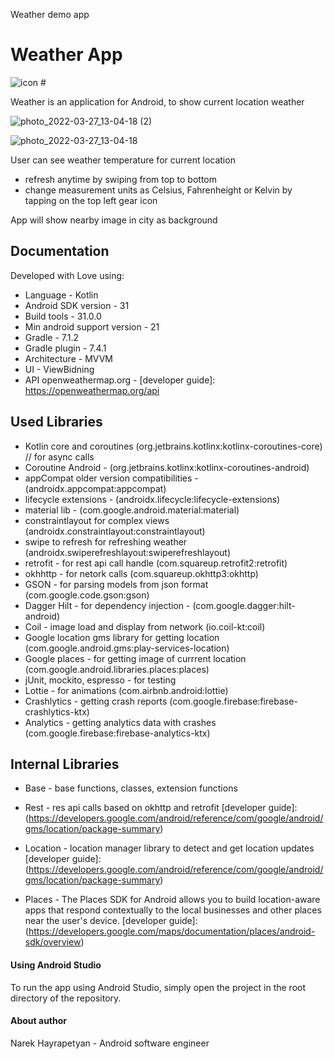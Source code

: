 Weather demo app

# Weather App

![icon](https://user-images.githubusercontent.com/5946745/160274616-ac52442b-b83b-4aa6-b1d7-e1ddb298ce18.png) #

Weather is an application for Android, to show current location weather

![photo_2022-03-27_13-04-18 (2)](https://user-images.githubusercontent.com/5946745/160275180-38e84668-bb63-4618-8f16-7fb3e3a59d0a.jpg)

![photo_2022-03-27_13-04-18](https://user-images.githubusercontent.com/5946745/160275181-7869a5ea-3729-4da9-98a3-3b9102d8b7c7.jpg)


User can see weather temperature for current location
 - refresh anytime by swiping from top to bottom
 - change measurement units as Celsius, Fahrenheight or Kelvin by tapping on the top left gear icon

App will show nearby image in city as background

## Documentation ##

Developed with Love using:

- Language - Kotlin
- Android SDK version - 31
- Build tools - 31.0.0
- Min android support version - 21
- Gradle - 7.1.2
- Gradle plugin - 7.4.1
- Architecture - MVVM
- UI - ViewBidning
- API openweathermap.org - [developer guide]: https://openweathermap.org/api

## Used Libraries ##
- Kotlin core and coroutines (org.jetbrains.kotlinx:kotlinx-coroutines-core) // for async calls
- Coroutine Android - (org.jetbrains.kotlinx:kotlinx-coroutines-android)
- appCompat older version compatibilities - (androidx.appcompat:appcompat)
- lifecycle extensions - (androidx.lifecycle:lifecycle-extensions)
- material lib - (com.google.android.material:material)
- constraintlayout for complex views (androidx.constraintlayout:constraintlayout)
- swipe to refresh for refreshing weather (androidx.swiperefreshlayout:swiperefreshlayout)
- retrofit - for rest api call handle (com.squareup.retrofit2:retrofit)
- okhhttp -  for netork calls (com.squareup.okhttp3:okhttp)
- GSON - for parsing models from json format (com.google.code.gson:gson)
- Dagger Hilt - for dependency injection - (com.google.dagger:hilt-android)
- Coil - image load and display from network (io.coil-kt:coil)
- Google location gms library for getting location (com.google.android.gms:play-services-location)
- Google places - for getting image of currrent location (com.google.android.libraries.places:places)
- jUnit, mockito, espresso  - for testing
- Lottie - for animations (com.airbnb.android:lottie)
- Crashlytics - getting crash reports (com.google.firebase:firebase-crashlytics-ktx)
- Analytics - getting analytics data with crashes (com.google.firebase:firebase-analytics-ktx)

## Internal Libraries ##

 - Base - base functions, classes, extension functions
   
 - Rest - res api calls based on okhttp and retrofit 
   [developer guide]: (https://developers.google.com/android/reference/com/google/android/gms/location/package-summary)
 
- Location - location manager library to detect and get location updates
   [developer guide]: (https://developers.google.com/android/reference/com/google/android/gms/location/package-summary)

 - Places - The Places SDK for Android allows you to build location-aware apps that respond contextually to the local businesses and other places near the user's device.
   [developer guide]: (https://developers.google.com/maps/documentation/places/android-sdk/overview)


#### Using Android Studio ####

To run the app using Android Studio, simply open the project in the root directory of the
repository.

#### About author ####

Narek Hayrapetyan - Android software engineer
